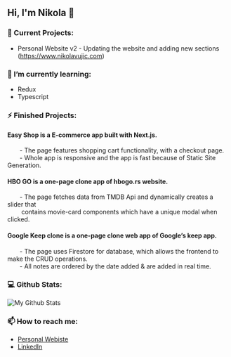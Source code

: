 ## Hi, I'm Nikola 👋


### 🔭 Current Projects:

- Personal Website v2 - Updating the website and adding new sections (https://www.nikolavujic.com)

### 🌱 I’m currently learning:

- Redux
- Typescript

### ⚡ Finished Projects:

#### Easy Shop is a E-commerce app built with Next.js.
  - The page features shopping cart functionality, with a checkout page.\
  - Whole app is responsive and the app is fast because of Static Site Generation. 

#### HBO GO is a one-page clone app of hbogo.rs website.
  - The page fetches data from TMDB Api and dynamically creates a slider that \
    contains movie-card components which have a unique modal when clicked.

#### Google Keep clone is a one-page clone web app of Google’s keep app.
  - The page uses Firestore for database, which allows the frontend to make the CRUD operations.\
  - All notes are ordered by the date added & are added in real time. 

### 💻 Github Stats:
 ![My Github Stats](https://github-readme-stats.vercel.app/api?username=vujic02&&show_icons=true&theme=tokyonight&count_private=true)
 
### 📫 How to reach me:
 - [Personal Webiste](https://nikolavujic.com)
 - [LinkedIn](https://www.linkedin.com/in/nikola-vuji%C4%87/)
